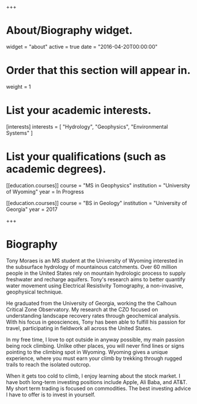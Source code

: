 +++
# About/Biography widget.
widget = "about"
active = true
date = "2016-04-20T00:00:00"

# Order that this section will appear in.
weight = 1

# List your academic interests.
[interests]
  interests = [
    "Hydrology",
    "Geophysics",
    "Environmental Systems"
  ]

# List your qualifications (such as academic degrees).

[[education.courses]]
  course = "MS in Geophysics"
  institution = "University of Wyoming"
  year = In Progress

[[education.courses]]
  course = "BS in Geology"
  institution = "University of Georgia"
  year = 2017
 
+++

# Biography

Tony Moraes is an MS student at the University of Wyoming interested in the subsurface hydrology of mountainous catchments. Over 60 million people in the United States rely on mountain hydrologic process to supply freshwater and recharge aquifers. Tony's research aims to better quantify water movement using Electrical Resistivity Tomography, a non-invasive, geophysical technique.  

He graduated from the University of Georgia, working the the Calhoun Critical Zone Observatory. My research at the CZO focused on understanding landscape recovery rates through geochemical analysis. With his focus in geosciences, Tony has been able to fulfill his passion for travel, participating in fieldwork all across the United States.

In my free time, I love to opt outside in anyway possible, my main passion being rock climbing. Unlike other places, you will never find lines or signs pointing to the climbing spot in Wyoming. Wyoming gives a unique experience, where you must earn your climb by trekking through rugged trails to reach the isolated outcrop. 

When it gets too cold to climb, I enjoy learning about the stock market. I have both long-term investing positions include Apple, Ali Baba, and AT&T. My short term trading is focused on commodities. The best investing advice I have to offer is to invest in yourself. 

